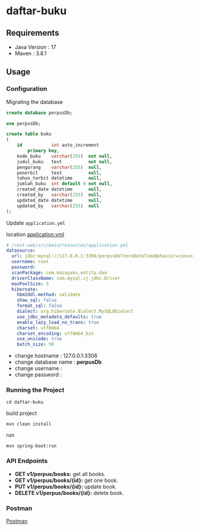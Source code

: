 # daftar-buku

## Requirements

- Java Version : 17
- Maven : 3.8.1

## Usage
### Configuration
Migrating the database
```sql
create database perpusDb;

use perpusDb;

create table buku
(
    id           int auto_increment
        primary key,
    kode_buku    varchar(255)  not null,
    judul_buku   text          not null,
    pengarang    varchar(255)  null,
    penerbit     text          null,
    tahun_terbit datetime      null,
    jumlah_buku  int default 0 not null,
    created_date datetime      null,
    created_by   varchar(255)  null,
    updated_date datetime      null,
    updated_by   varchar(255)  null
);
```
Update `application.yml`

location
[application.yml](./rest-web/src/main/resources/application.yml)
```yaml
# /rest-web/src/main/resources/application.yml
datasource:
  url: jdbc:mysql://127.0.0.1:3306/perpusDb?zeroDateTimeBehavior=convertToNull&useSSL=false&useUnicode=yes&characterEncoding=UTF-8&serverTimezone=Asia/Jakarta
  username: root
  password:
  scanPackage: com.mazayaku.entity.dao
  driverClassName: com.mysql.cj.jdbc.Driver
  maxPoolSize: 3
  hibernate:
    hbm2ddl.method: validate
    show_sql: false
    format_sql: false
    dialect: org.hibernate.dialect.MySQL8Dialect
    use_jdbc_metadata_defaults: true
    enable_lazy_load_no_trans: true
    charset: utf8mb4
    charset_encoding: utf8mb4_bin
    use_unicode: true
    batch_size: 50
```
- change hostname : 127.0.0.1:3306
- change database name : **perpusDb**
- change username : 
- change password : 


### Running the Project
```shell
cd daftar-buku
```
build project

```shell
mvn clean install
```
run
```shell
mvn spring-boot:run
```

### API Endpoints
- **GET v1/perpus/books:** get all books.
- **GET v1/perpus/books/{id}:** get one book.
- **PUT v1/perpus/books/{id}:** update book.
- **DELETE v1/perpus/books/{id}:** delete book.

### Postman 
[Postman](./Perpus.postman_collection.json)
